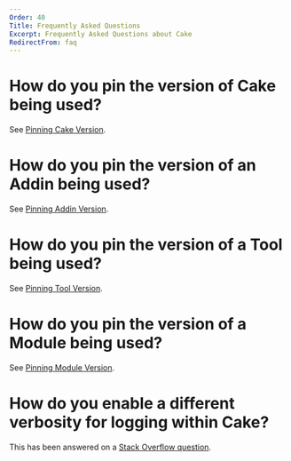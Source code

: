 ```yaml
---
Order: 40
Title: Frequently Asked Questions
Excerpt: Frequently Asked Questions about Cake
RedirectFrom: faq
---
```


# How do you pin the version of Cake being used?

See [Pinning Cake Version](/docs/writing-builds/reproducible-builds/pinning-cake-version).

# How do you pin the version of an Addin being used?

See [Pinning Addin Version](/docs/writing-builds/reproducible-builds/pinning-addin-version).

# How do you pin the version of a Tool being used?

See [Pinning Tool Version](/docs/writing-builds/reproducible-builds/pinning-tool-version).

# How do you pin the version of a Module being used?

See [Pinning Module Version](/docs/writing-builds/reproducible-builds/pinning-module-version).

# How do you enable a different verbosity for logging within Cake?

This has been answered on a [Stack Overflow question](https://stackoverflow.com/questions/38658660).